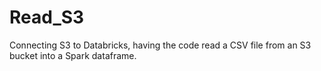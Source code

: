 # Read_S3
Connecting S3 to Databricks, having the code read a CSV file from an S3 bucket into a Spark dataframe. 
